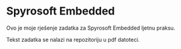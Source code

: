 # Spyrosoft Embedded

Ovo je moje rješenje zadatka za Spyrosoft Embedded ljetnu praksu.

Tekst zadatka se nalazi na repozitoriju u pdf datoteci.
